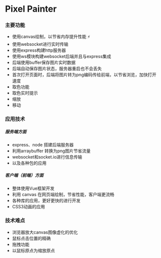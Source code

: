 # Pixel Painter

### 主要功能

* 使用canvas绘制，以节省内存提升性能 ⚡
* 使用websocket进行实时传输
* 使用express构建http服务器
* 使用ws模块构建websocket后端并且与express集成
* 后端使用buffer保存图片实时数据
* 后端自动保存图片状态，服务器重启也不会丢失
* 首次打开页面时，后端将图片转为png编码传给前端，以节省浏览，加快打开速度
* 取色功能
* 取色实时提示
* 缩放
* 移动

### 应用技术

##### 服务端方面

* express、node 搭建后端服务器
* 利用arraybuffer 转换为png图片节省流量
* websocket和socket.io进行信息传输
* 以及各种包的应用

##### 客户端（前端）方面

* 整体使用Vue框架开发
* 利用 canvas 在网页端绘制，节省性能，客户端更流畅
* 各种库的应用，更好更快的进行开发
* CSS3动画的应用

### 技术难点

* 浏览器放大canvas图像虚化的优化
* 鼠标点击位置的精确
* 拖拽功能
* 以鼠标原点为缩放原点
